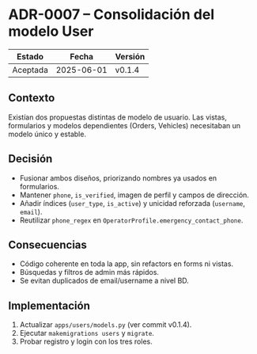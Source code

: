 # ADR-0007 – Consolidación del modelo User

| Estado | Fecha       | Versión |
|--------|-------------|---------|
| Aceptada | 2025-06-01 | v0.1.4 |

## Contexto
Existían dos propuestas distintas de modelo de usuario. Las vistas,
formularios y modelos dependientes (Orders, Vehicles) necesitaban un
modelo único y estable.

## Decisión
* Fusionar ambos diseños, priorizando nombres ya usados en formularios.
* Mantener `phone`, `is_verified`, imagen de perfil y campos de dirección.
* Añadir índices (`user_type`, `is_active`) y unicidad reforzada
  (`username`, `email`).
* Reutilizar `phone_regex` en `OperatorProfile.emergency_contact_phone`.

## Consecuencias
* Código coherente en toda la app, sin refactors en forms ni vistas.
* Búsquedas y filtros de admin más rápidos.
* Se evitan duplicados de email/username a nivel BD.

## Implementación
1. Actualizar `apps/users/models.py` (ver commit v0.1.4).
2. Ejecutar `makemigrations users` y `migrate`.
3. Probar registro y login con los tres roles.
